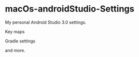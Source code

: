 # macOs-androidStudio-Settings

My personal Android Studio 3.0 settings. 

Key maps

Gradle settings

and more.
